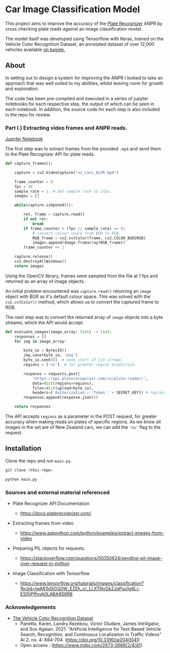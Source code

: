 # Car Image Classification Model

This project aims to improve the accuracy of the [Plate Recognizer](https://platerecognizer.com/) ANPR by cross checking plate reads against an image classification model. 

The model itself was developed using Tensorflow with Keras, trained on the Vehicle Color Recognition Dataset, an annotated dataset of over 12,000 vehicles available [on kaggle.](https://www.kaggle.com/landrykezebou/vcor-vehicle-color-recognition-dataset)

## About

In setting out to design a system for improving the ANPR I looked to take an approach that was well suited to my abilities, whilst leaving room for growth and exploration. 

The code has been pre-compiled and executed in a series of jupyter notebooks for each respective step, the output of which can be seen in each notebook. In addition, the source code for each step is also included in the repo for review.

### Part I.) Extracting video frames and ANPR reads.

[Jupyter Notebook]()

The first step was to extract frames from the provided `.mp4` and send them to the Plate Recognizer API for plate reads.

```python
def capture_frames():

    capture = cv2.VideoCapture("nz_cars_ALPR.mp4")

    frame_counter = 0
    fps = 30
    sample_rate = 1  # Set sample rate to 1fps.
    images = []

    while(capture.isOpened()):

        ret, frame = capture.read()
        if not ret:
            break
        if frame_counter % (fps // sample_rate) == 0:
            # convert colour space from BGR to RGB.
            RGB_frame = cv2.cvtColor(frame, cv2.COLOR_BGR2RGB)
            images.append(Image.fromarray(RGB_frame))
        frame_counter += 1

    capture.release()
    cv2.destroyAllWindows()
    return images
```

Using the OpenCV library, frames were sampled from the file at 1 fps and returned as an array of image objects. 

An initial problem encountered was `capture.read()` returning an `image` object with BGR as it's default colour space. This was solved with the `cv2.cvtColor()` method, which allows us to convert the captured frame to RGB.

The next step was to convert the returned array of `image` objects into a byte streams, which the API would accept.

```python
def evaluate_images(image_array: list) -> list:
    responses = []
    for img in image_array:

        byte_io = BytesIO()
        img.save(byte_io, 'png')
        byte_io.seek(0)  # seek start of I/O stream.
        regions = ['nz']  # for greater region prediction.

        response = requests.post(
            'https://api.platerecognizer.com/v1/plate-reader/',
            data=dict(regions=regions),
            files=dict(upload=byte_io),
            headers={'Authorization': 'Token ' + SECRET_KEY}) # replace with your own key in a config.py file.
        responses.append(response.json())

    return responses
```

The API accepts `regions` as a parameter in the POST request, for greater accuracy when making reads on plates of specific regions. As we know all images in the set are of New Zealand cars, we can add the `'nz'` flag to the request.

## Installation

Clone the repo and run `main.py`.
```python
git clone <this-repo>

python main.py

```


### Sources and external material referenced

- Plate Recognizer API Documentation
    - https://docs.platerecognizer.com/

- Extracting frames from video
    - https://www.askpython.com/python/examples/extract-images-from-video

- Preparing PIL objects for requests.
    - https://stackoverflow.com/questions/50350624/sending-pil-image-over-request-in-python

- Image Classification with Tensorflow
    - https://www.tensorflow.org/tutorials/images/classification?fbclid=IwAR3dSGQ0W_EZEh_cr_LLXTNvGkZJqPsu1g6Li-ESI5jPffxvA0LABA9S6R8



### Acknowledgements

- [The Vehicle Color Recognition Dataset](https://www.kaggle.com/landrykezebou/vcor-vehicle-color-recognition-dataset)
    - Panetta, Karen, Landry Kezebou, Victor Oludare, James Intriligator, and Sos Agaian. 2021. "Artificial Intelligence for Text-Based Vehicle Search, Recognition, and Continuous Localization in Traffic Videos" AI 2, no. 4: 684-704. (https://doi.org/10.3390/ai2040041)
    - Open access : (https://www.mdpi.com/2673-2688/2/4/41)